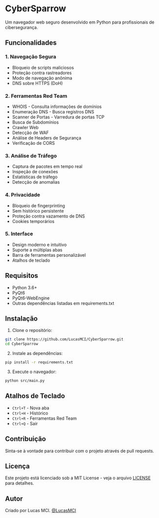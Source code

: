 # CyberSparrow

Um navegador web seguro desenvolvido em Python para profissionais de cibersegurança.

## Funcionalidades

### 1. Navegação Segura
- Bloqueio de scripts maliciosos
- Proteção contra rastreadores
- Modo de navegação anônima
- DNS sobre HTTPS (DoH)

### 2. Ferramentas Red Team
- WHOIS - Consulta informações de domínios
- Enumeração DNS - Busca registros DNS
- Scanner de Portas - Varredura de portas TCP
- Busca de Subdomínios
- Crawler Web
- Detecção de WAF
- Análise de Headers de Segurança
- Verificação de CORS

### 3. Análise de Tráfego
- Captura de pacotes em tempo real
- Inspeção de conexões
- Estatísticas de tráfego
- Detecção de anomalias

### 4. Privacidade
- Bloqueio de fingerprinting
- Sem histórico persistente
- Proteção contra vazamento de DNS
- Cookies temporários

### 5. Interface
- Design moderno e intuitivo
- Suporte a múltiplas abas
- Barra de ferramentas personalizável
- Atalhos de teclado

## Requisitos

- Python 3.6+
- PyQt6
- PyQt6-WebEngine
- Outras dependências listadas em requirements.txt

## Instalação

1. Clone o repositório:
```bash
git clone https://github.com/LucasMCI/CyberSparrow.git
cd CyberSparrow
```

2. Instale as dependências:
```bash
pip install -r requirements.txt
```

3. Execute o navegador:
```bash
python src/main.py
```

## Atalhos de Teclado

- `Ctrl+T` - Nova aba
- `Ctrl+H` - Histórico
- `Ctrl+R` - Ferramentas Red Team
- `Ctrl+Q` - Sair

## Contribuição

Sinta-se à vontade para contribuir com o projeto através de pull requests.

## Licença

Este projeto está licenciado sob a MIT License - veja o arquivo [LICENSE](LICENSE) para detalhes.

## Autor

Criado por Lucas MCI.
[@LucasMCI](https://github.com/LucasMCI) 